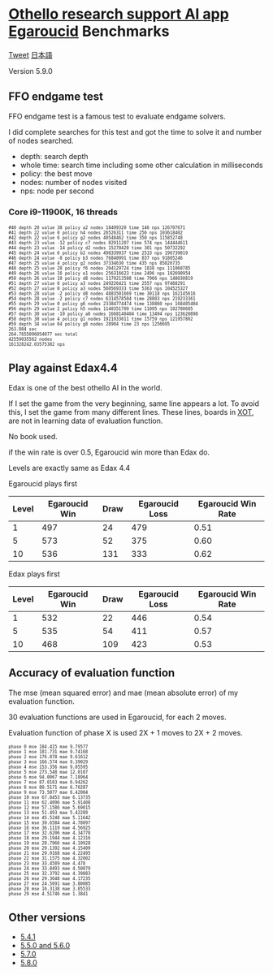 # [Othello research support AI app Egaroucid](https://www.egaroucid-app.nyanyan.dev/) Benchmarks

<a href="https://twitter.com/share?ref_src=twsrc%5Etfw" class="twitter-share-button" data-text="Othello research support AI app Egaroucid" data-url="https://www.egaroucid-app.nyanyan.dev/" data-hashtags="egaroucid" data-related="takuto_yamana,Nyanyan_Cube" data-show-count="false">Tweet</a><script async src="https://platform.twitter.com/widgets.js" charset="utf-8"></script> <a href=./../ja/>日本語</a>

Version 5.9.0

## FFO endgame test

FFO endgame test is a famous test to evaluate endgame solvers.

I did complete searches for this test and got the time to solve it and number of nodes searched.

* depth: search depth
* whole time: search time including some other calculation in milliseconds
* policy: the best move
* nodes: number of nodes visited
* nps: node per second

### Core i9-11900K, 16 threads

<div style="font-size:60%"><pre>#40 depth 20 value 38 policy a2 nodes 18499320 time 146 nps 126707671
#41 depth 22 value 0 policy h4 nodes 26526311 time 256 nps 103618402
#42 depth 22 value 6 policy g2 nodes 40548462 time 350 nps 115852748
#43 depth 23 value -12 policy c7 nodes 82911207 time 574 nps 144444611
#44 depth 23 value -14 policy d2 nodes 15270420 time 301 nps 50732292
#45 depth 24 value 6 policy b2 nodes 498339937 time 2533 nps 196739019
#46 depth 24 value -8 policy b3 nodes 76840991 time 837 nps 91805246
#47 depth 25 value 4 policy g2 nodes 37334630 time 435 nps 85826735
#48 depth 25 value 28 policy f6 nodes 204129724 time 1838 nps 111060785
#49 depth 26 value 16 policy e1 nodes 256316623 time 2496 nps 102690954
#50 depth 26 value 10 policy d8 nodes 1179213508 time 7966 nps 148030819
#51 depth 27 value 6 policy a3 nodes 249226421 time 2557 nps 97468291
#52 depth 27 value 0 policy a3 nodes 560569333 time 5363 nps 104525327
#53 depth 28 value -2 policy d8 nodes 4883501669 time 30118 nps 162145616
#54 depth 28 value -2 policy c7 nodes 6314578504 time 28803 nps 219233361
#55 depth 29 value 0 policy g6 nodes 23384774474 time 138860 nps 168405404
#56 depth 29 value 2 policy h5 nodes 1140351709 time 11095 nps 102780685
#57 depth 30 value -10 policy a6 nodes 1668140404 time 13494 nps 123620898
#58 depth 30 value 4 policy g1 nodes 1921933011 time 15759 nps 121957802
#59 depth 34 value 64 policy g8 nodes 28904 time 23 nps 1256695
263.804 sec
264.7655096054077 sec total
42559035562 nodes
161328242.03575382 nps</pre></div>







## Play against Edax4.4

Edax is one of the best othello AI in the world.

If I set the game from the very beginning, same line appears a lot. To avoid this, I set the game from many different lines. These lines, boards in [XOT](https://berg.earthlingz.de/xot/index.php), are not in learning data of evaluation function.

No book used.

if the win rate is over 0.5, Egaroucid win more than Edax do.

Levels are exactly same as Edax 4.4

Egaroucid plays first

| Level | Egaroucid Win | Draw | Egaroucid Loss | Egaroucid Win Rate |
| ----- | ------------- | ---- | -------------- | ------------------ |
| 1     | 497           | 24   | 479            | 0.51               |
| 5     | 573           | 52   | 375            | 0.60               |
| 10    | 536           | 131  | 333            | 0.62               |

Edax plays first

| Level | Egaroucid Win | Draw | Egaroucid Loss | Egaroucid Win Rate |
| ----- | ------------- | ---- | -------------- | ------------------ |
| 1     | 532           | 22   | 446            | 0.54               |
| 5     | 535           | 54   | 411            | 0.57               |
| 10    | 468           | 109  | 423            | 0.53               |



## Accuracy of evaluation function

The mse (mean squared error) and mae (mean absolute error) of my evaluation function.

30 evaluation functions are used in Egaroucid, for each 2 moves.

Evaluation function of phase X is used 2X + 1 moves to 2X + 2 moves.

<div style="font-size:60%"><pre>phase 0 mse 184.415 mae 9.79577
phase 1 mse 181.731 mae 9.74168
phase 2 mse 176.078 mae 9.61612
phase 3 mse 166.574 mae 9.39029
phase 4 mse 153.356 mae 9.05595
phase 5 mse 273.548 mae 12.0107
phase 6 mse 94.0067 mae 7.18964
phase 7 mse 87.0103 mae 6.94262
phase 8 mse 80.5171 mae 6.70287
phase 9 mse 73.5077 mae 6.42004
phase 10 mse 67.8453 mae 6.13735
phase 11 mse 62.4096 mae 5.91408
phase 12 mse 57.1586 mae 5.69015
phase 13 mse 51.493 mae 5.42289
phase 14 mse 45.5248 mae 5.11642
phase 15 mse 39.6584 mae 4.78097
phase 16 mse 36.1119 mae 4.56925
phase 17 mse 32.6206 mae 4.34778
phase 18 mse 29.1944 mae 4.12316
phase 19 mse 28.7966 mae 4.10928
phase 20 mse 29.1392 mae 4.15409
phase 21 mse 29.9168 mae 4.22495
phase 22 mse 31.1575 mae 4.32002
phase 23 mse 33.4589 mae 4.478
phase 24 mse 33.8493 mae 4.50079
phase 25 mse 32.3792 mae 4.39883
phase 26 mse 29.3648 mae 4.17235
phase 27 mse 24.5691 mae 3.80085
phase 28 mse 16.3138 mae 3.05533
phase 29 mse 4.51746 mae 1.3841</pre></div>



## Other versions

* [5.4.1](./../5_4_1)
* [5.5.0 and 5.6.0](./../5_5_0)
* [5.7.0](./../5_7_0)
* [5.8.0](./../5_8_0)

